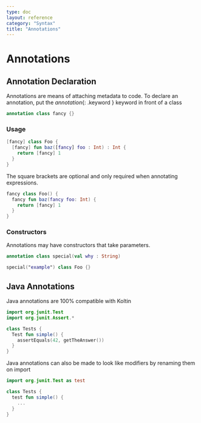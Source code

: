 ```yaml
---
type: doc
layout: reference
category: "Syntax"
title: "Annotations"
---
```


# Annotations

## Annotation Declaration
Annotations are means of attaching metadata to code. To declare an annotation, put the *annotation*{: .keyword } keyword in front of a class

``` kotlin
annotation class fancy {}
```

### Usage

``` kotlin
[fancy] class Foo {
  [fancy] fun baz([fancy] foo : Int) : Int {
    return [fancy] 1
  }
}
```

The square brackets are optional and only required when annotating expressions.

``` kotlin
fancy class Foo() {
  fancy fun baz(fancy foo: Int) {
    return [fancy] 1
  }
}
```

### Constructors

Annotations may have constructors that take parameters.

``` kotlin
annotation class special(val why : String)

special("example") class Foo {}
```

## Java Annotations

Java annotations are 100% compatible with Koltin

``` kotlin
import org.junit.Test
import org.junit.Assert.*

class Tests {
  Test fun simple() {
    assertEquals(42, getTheAnswer())
  }
}
```

Java annotations can also be made to look like modifiers by renaming them on import

``` kotlin
import org.junit.Test as test

class Tests {
  test fun simple() {
    ...
  }
}
```


